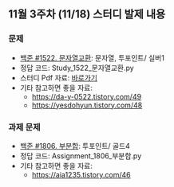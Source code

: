 ## 11월 3주차 (11/18) 스터디 발제 내용

### 문제
- [백준 #1522. 문자열교환](https://www.acmicpc.net/problem/1522): 문자열, 투포인트/ 실버1
- 정답 코드: Study_1522_문자열교환.py
- 스터디 Pdf 자료: [바로가기]()
- 기타 참고하면 좋을 자료:
    - https://da-y-0522.tistory.com/49
    - https://yesdohyun.tistory.com/48 

### 과제 문제
- [ 백준 #1806. 부분합](https://www.acmicpc.net/problem/1806): 투포인트/ 골드4
- 정답 코드: Assignment_1806_부분합.py
- 기타 참고하면 좋을 자료:
    -  https://aia1235.tistory.com/46
